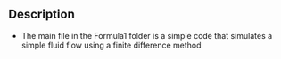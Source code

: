 ##  Description
- The main file in the Formula1 folder is a simple code that simulates a simple fluid flow using a finite difference method

